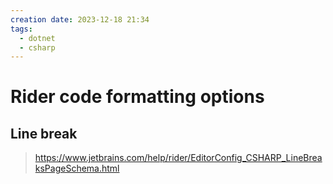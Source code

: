 ```yaml
---
creation date: 2023-12-18 21:34
tags:
  - dotnet
  - csharp
---
```

# Rider code formatting options
## Line break

> https://www.jetbrains.com/help/rider/EditorConfig_CSHARP_LineBreaksPageSchema.html

